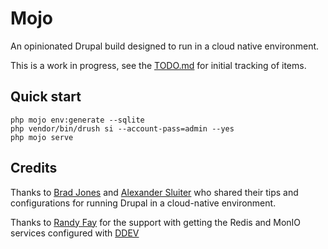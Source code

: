 # Mojo

An opinionated Drupal build designed to run in a cloud native environment.

This is a work in progress, see the [TODO.md](./TODO.md) for initial tracking of items.

## Quick start

```
php mojo env:generate --sqlite
php vendor/bin/drush si --account-pass=admin --yes
php mojo serve
```

## Credits

Thanks to [Brad Jones](https://www.drupal.org/u/bradjones1) and [Alexander Sluiter](https://www.drupal.org/u/alexandersluiter)
who shared their tips and configurations for running Drupal in a cloud-native environment.

Thanks to [Randy Fay](https://github.com/rfay) for the support with getting the Redis and MonIO services configured with
[DDEV](https://github.com/drud/ddev)
